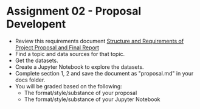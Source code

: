 # Assignment 02 - Proposal Developent

- Review this requirements document [Structure and Requirements of Project Proposal and Final Report](project_proposal.md)
- Find a topic and data sources for that topic.
- Get the datasets.
- Create a Jupyter Notebook to explore the datasets.
- Complete section 1, 2 and save the document as "proposal.md" in your docs folder.
- You will be graded based on the following:
  - The format/style/substance of your proposal
  - The format/style/substance of your Jupyter Notebook
